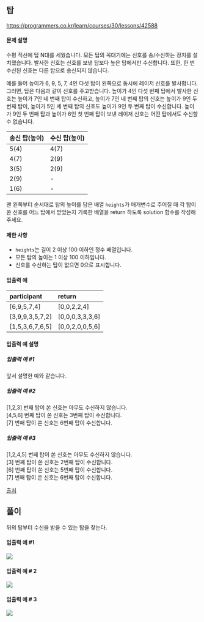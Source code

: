 ## 탑

https://programmers.co.kr/learn/courses/30/lessons/42588

#### 문제 설명

수평 직선에 탑 N대를 세웠습니다. 모든 탑의 꼭대기에는 신호를 송/수신하는 장치를 설치했습니다. 발사한 신호는 신호를 보낸 탑보다 높은 탑에서만 수신합니다. 또한, 한 번 수신된 신호는 다른 탑으로 송신되지 않습니다.

예를 들어 높이가 6, 9, 5, 7, 4인 다섯 탑이 왼쪽으로 동시에 레이저 신호를 발사합니다. 그러면, 탑은 다음과 같이 신호를 주고받습니다. 높이가 4인 다섯 번째 탑에서 발사한 신호는 높이가 7인 네 번째 탑이 수신하고, 높이가 7인 네 번째 탑의 신호는 높이가 9인 두 번째 탑이, 높이가 5인 세 번째 탑의 신호도 높이가 9인 두 번째 탑이 수신합니다. 높이가 9인 두 번째 탑과 높이가 6인 첫 번째 탑이 보낸 레이저 신호는 어떤 탑에서도 수신할 수 없습니다.

| 송신 탑(높이) | 수신 탑(높이) |
| :--- | :--- |
| 5(4) | 4(7) |
| 4(7) | 2(9) |
| 3(5) | 2(9) |
| 2(9) | - |
| 1(6) | - |

맨 왼쪽부터 순서대로 탑의 높이를 담은 배열 `heights`가 매개변수로 주어질 때 각 탑이 쏜 신호를 어느 탑에서 받았는지 기록한 배열을 return 하도록 solution 함수를 작성해주세요.

#### 제한 사항

* `heights`는 길이 2 이상 100 이하인 정수 배열입니다.
* 모든 탑의 높이는 1 이상 100 이하입니다.
* 신호를 수신하는 탑이 없으면 0으로 표시합니다.

#### 입출력 예

| participant | return |
| :--- | :--- |
| [6,9,5,7,4] | [0,0,2,2,4] |
| [3,9,9,3,5,7,2] | [0,0,0,3,3,3,6] |
| [1,5,3,6,7,6,5] | [0,0,2,0,0,5,6] |

#### 입출력 예 설명

##### 입출력 예 #1

앞서 설명한 예와 같습니다.

##### 입출력 예 #2

[1,2,3] 번째 탑이 쏜 신호는 아무도 수신하지 않습니다.<br/>
[4,5,6] 번째 탑이 쏜 신호는 3번째 탑이 수신합니다.<br/>
[7] 번째 탑이 쏜 신호는 6번째 탑이 수신합니다.

##### 입출력 예 #3

[1,2,4,5] 번째 탑이 쏜 신호는 아무도 수신하지 않습니다.<br/>
[3] 번째 탑이 쏜 신호는 2번째 탑이 수신합니다.<br/>
[6] 번째 탑이 쏜 신호는 5번째 탑이 수신합니다.<br/>
[7] 번째 탑이 쏜 신호는 6번째 탑이 수신합니다.

[출처](https://www.digitalculture.or.kr/koi/selectOlymPiadDissentList.do)

## 풀이

뒤의 탑부터 수신을 받을 수 있는 탑을 찾는다.

#### 입출력 예 #1

![](https://i.imgur.com/zVnXPOI.png)

#### 입출력 예 # 2

![](https://i.imgur.com/rinF1nL.png)

#### 입출력 예 # 3

![](https://i.imgur.com/DPhnjg5.png)